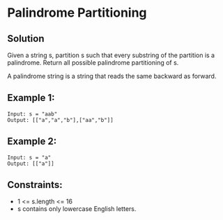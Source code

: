 # Palindrome Partitioning

## Solution

Given a string s, partition s such that every substring of the partition is a palindrome. Return all possible palindrome partitioning of s.

A palindrome string is a string that reads the same backward as forward.

## Example 1:

```
Input: s = "aab"
Output: [["a","a","b"],["aa","b"]]
```

## Example 2:

```
Input: s = "a"
Output: [["a"]]
```

## Constraints:

- 1 <= s.length <= 16
- s contains only lowercase English letters.
